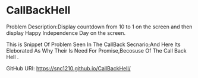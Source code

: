 # CallBackHell


Problem Description:Display countdown from 10 to 1 on the screen and then display Happy Independence Day on the screen.

This is Snippet Of Problem Seen In The CallBack Secnario;And Here Its Eleborated As Why Their Is Need For Promise,Becosuse Of The Call Back Hell .

GitHub URI: https://snc1210.github.io/CallBackHell/
